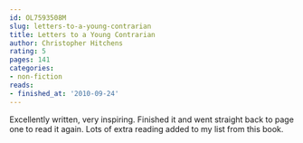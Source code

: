 ```yaml
---
id: OL7593508M
slug: letters-to-a-young-contrarian
title: Letters to a Young Contrarian
author: Christopher Hitchens
rating: 5
pages: 141
categories:
- non-fiction
reads:
- finished_at: '2010-09-24'
---
```

Excellently written, very inspiring. Finished it and went straight back to page one to read it again. Lots of extra reading added to my list from this book.
